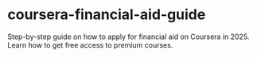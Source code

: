 # coursera-financial-aid-guide
Step-by-step guide on how to apply for financial aid on Coursera in 2025. Learn how to get free access to premium courses.

